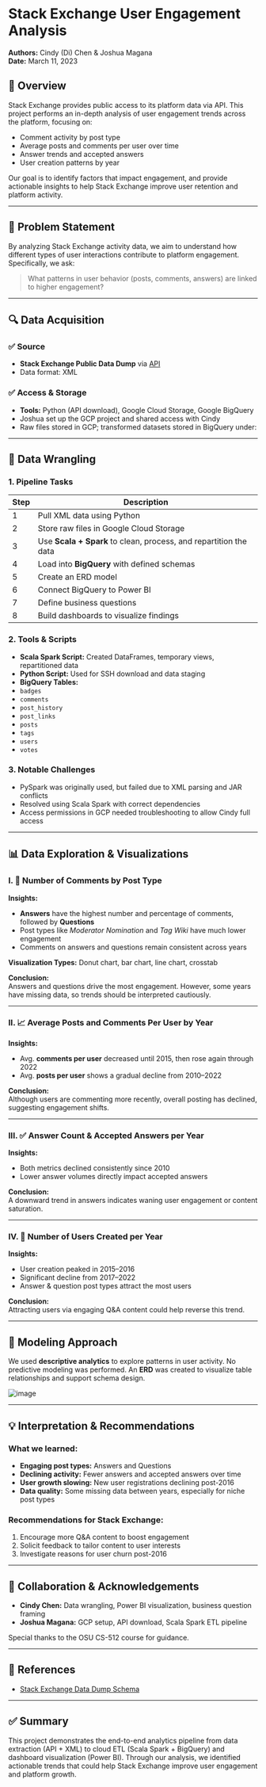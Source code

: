 # Stack Exchange User Engagement Analysis

**Authors:** Cindy (Di) Chen & Joshua Magana  
**Date:** March 11, 2023  

## 📌 Overview

Stack Exchange provides public access to its platform data via API. This project performs an in-depth analysis of user engagement trends across the platform, focusing on:

- Comment activity by post type
- Average posts and comments per user over time
- Answer trends and accepted answers
- User creation patterns by year

Our goal is to identify factors that impact engagement, and provide actionable insights to help Stack Exchange improve user retention and platform activity.

---

## 🧠 Problem Statement

By analyzing Stack Exchange activity data, we aim to understand how different types of user interactions contribute to platform engagement. Specifically, we ask:

> What patterns in user behavior (posts, comments, answers) are linked to higher engagement?

---

## 🔍 Data Acquisition

### ✅ Source
- **Stack Exchange Public Data Dump** via [API](https://archive.org/details/stackexchange)
- Data format: XML

### ✅ Access & Storage
- **Tools:** Python (API download), Google Cloud Storage, Google BigQuery
- Joshua set up the GCP project and shared access with Cindy
- Raw files stored in GCP; transformed datasets stored in BigQuery under:


---

## 🧹 Data Wrangling

### 1. Pipeline Tasks

| Step | Description |
|------|-------------|
| 1 | Pull XML data using Python |
| 2 | Store raw files in Google Cloud Storage |
| 3 | Use **Scala + Spark** to clean, process, and repartition the data |
| 4 | Load into **BigQuery** with defined schemas |
| 5 | Create an ERD model |
| 6 | Connect BigQuery to Power BI |
| 7 | Define business questions |
| 8 | Build dashboards to visualize findings |

### 2. Tools & Scripts

- **Scala Spark Script:** Created DataFrames, temporary views, repartitioned data
- **Python Script:** Used for SSH download and data staging
- **BigQuery Tables:**
- `badges`
- `comments`
- `post_history`
- `post_links`
- `posts`
- `tags`
- `users`
- `votes`

### 3. Notable Challenges

- PySpark was originally used, but failed due to XML parsing and JAR conflicts
- Resolved using Scala Spark with correct dependencies
- Access permissions in GCP needed troubleshooting to allow Cindy full access

---

## 📊 Data Exploration & Visualizations

### I. 💬 Number of Comments by Post Type

**Insights:**
- **Answers** have the highest number and percentage of comments, followed by **Questions**
- Post types like *Moderator Nomination* and *Tag Wiki* have much lower engagement
- Comments on answers and questions remain consistent across years

**Visualization Types:** Donut chart, bar chart, line chart, crosstab

**Conclusion:**  
Answers and questions drive the most engagement. However, some years have missing data, so trends should be interpreted cautiously.

---

### II. 📈 Average Posts and Comments Per User by Year

**Insights:**
- Avg. **comments per user** decreased until 2015, then rose again through 2022
- Avg. **posts per user** shows a gradual decline from 2010–2022

**Conclusion:**  
Although users are commenting more recently, overall posting has declined, suggesting engagement shifts.

---

### III. ✅ Answer Count & Accepted Answers per Year

**Insights:**
- Both metrics declined consistently since 2010
- Lower answer volumes directly impact accepted answers

**Conclusion:**  
A downward trend in answers indicates waning user engagement or content saturation.

---

### IV. 👤 Number of Users Created per Year

**Insights:**
- User creation peaked in 2015–2016
- Significant decline from 2017–2022
- Answer & question post types attract the most users

**Conclusion:**  
Attracting users via engaging Q&A content could help reverse this trend.

---

## 🧪 Modeling Approach

We used **descriptive analytics** to explore patterns in user activity. No predictive modeling was performed. An **ERD** was created to visualize table relationships and support schema design.

![image](https://github.com/user-attachments/assets/a332c279-7c66-4f1b-857a-5489814fdfd2)


---

## 💡 Interpretation & Recommendations

### What we learned:
- **Engaging post types:** Answers and Questions
- **Declining activity:** Fewer answers and accepted answers over time
- **User growth slowing:** New user registrations declining post-2016
- **Data quality:** Some missing data between years, especially for niche post types

### Recommendations for Stack Exchange:
1. Encourage more Q&A content to boost engagement
2. Solicit feedback to tailor content to user interests
3. Investigate reasons for user churn post-2016

---

## 🧩 Collaboration & Acknowledgements

- **Cindy Chen:** Data wrangling, Power BI visualization, business question framing  
- **Joshua Magana:** GCP setup, API download, Scala Spark ETL pipeline

Special thanks to the OSU CS-512 course for guidance.

---

## 🔗 References

- [Stack Exchange Data Dump Schema](https://meta.stackexchange.com/questions/2677/database-schema-documentation-for-the-public-data-dump-and-sede)

---

## ✅ Summary

This project demonstrates the end-to-end analytics pipeline from data extraction (API + XML) to cloud ETL (Scala Spark + BigQuery) and dashboard visualization (Power BI). Through our analysis, we identified actionable trends that could help Stack Exchange improve user engagement and platform growth.

